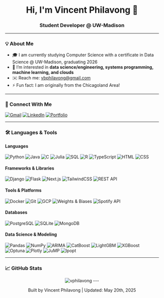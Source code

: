 <h1 align="center">Hi, I'm Vincent Philavong 👋</h1>
<h3 align="center">Student Developer @ UW-Madison</h3>

---

### 💡 About Me
- 🎓 I am currently studying Computer Science with a certificate in Data Science @ UW-Madison, graduating 2026
- 💬 I’m interested in **data science/engineering, systems programming, machine learning, and clouds**
- ✉️ Reach me: [vbphilavong@gmail.com](mailto:vbphilavong@gmail.com)
- ⚡ Fun fact: I am originally from the Chicagoland Area!
 
---

### 🔗 Connect With Me

[![Gmail](https://img.shields.io/badge/-Email-D14836?style=for-the-badge&logo=gmail&logoColor=white)](mailto:vbphilavong@gmail.com)
[![LinkedIn](https://img.shields.io/badge/-LinkedIn-blue?style=for-the-badge&logo=linkedin)](https://www.linkedin.com/in/vincentphilavong/)
[![Portfolio](https://img.shields.io/badge/-Portfolio-24292e?style=for-the-badge&logo=github)](https://github.com/VPhilavong)

---

### 🛠️ Languages & Tools

#### Languages
![Python](https://img.shields.io/badge/Python-3776AB?style=for-the-badge&logo=python&logoColor=white)
![Java](https://img.shields.io/badge/Java-007396?style=for-the-badge&logo=java&logoColor=white)
![C](https://img.shields.io/badge/C-00599C?style=for-the-badge&logo=c&logoColor=white)
![Julia](https://img.shields.io/badge/Julia-9558B2?style=for-the-badge&logo=julia&logoColor=white)
![SQL](https://img.shields.io/badge/SQL-336791?style=for-the-badge&logo=postgresql&logoColor=white)
![R](https://img.shields.io/badge/R-276DC3?style=for-the-badge&logo=r&logoColor=white)
![TypeScript](https://img.shields.io/badge/TypeScript-3178C6?style=for-the-badge&logo=typescript&logoColor=white)
![HTML](https://img.shields.io/badge/HTML5-E34F26?style=for-the-badge&logo=html5&logoColor=white)
![CSS](https://img.shields.io/badge/CSS3-1572B6?style=for-the-badge&logo=css3&logoColor=white)

#### Frameworks & Libraries
![Django](https://img.shields.io/badge/Django-092E20?style=for-the-badge&logo=django&logoColor=white)
![Flask](https://img.shields.io/badge/Flask-000000?style=for-the-badge&logo=flask&logoColor=white)
![Next.js](https://img.shields.io/badge/Next.js-000000?style=for-the-badge&logo=nextdotjs&logoColor=white)
![TailwindCSS](https://img.shields.io/badge/Tailwind_CSS-06B6D4?style=for-the-badge&logo=tailwind-css&logoColor=white)
![REST API](https://img.shields.io/badge/REST-00599C?style=for-the-badge)

#### Tools & Platforms
![Docker](https://img.shields.io/badge/Docker-2496ED?style=for-the-badge&logo=docker&logoColor=white)
![Git](https://img.shields.io/badge/Git-F05032?style=for-the-badge&logo=git&logoColor=white)
![GCP](https://img.shields.io/badge/Google_Cloud-4285F4?style=for-the-badge&logo=google-cloud&logoColor=white)
![Weights & Biases](https://img.shields.io/badge/W&B-FFBE00?style=for-the-badge&logo=weightsandbiases&logoColor=black)
![Spotify API](https://img.shields.io/badge/Spotify_API-1DB954?style=for-the-badge&logo=spotify&logoColor=white)

#### Databases
![PostgreSQL](https://img.shields.io/badge/PostgreSQL-336791?style=for-the-badge&logo=postgresql&logoColor=white)
![SQLite](https://img.shields.io/badge/SQLite-003B57?style=for-the-badge&logo=sqlite&logoColor=white)
![MongoDB](https://img.shields.io/badge/MongoDB-47A248?style=for-the-badge&logo=mongodb&logoColor=white)

#### Data Science & Modeling
![Pandas](https://img.shields.io/badge/pandas-150458?style=for-the-badge&logo=pandas&logoColor=white)
![NumPy](https://img.shields.io/badge/NumPy-013243?style=for-the-badge&logo=numpy&logoColor=white)
![ARIMA](https://img.shields.io/badge/ARIMA-grey?style=for-the-badge)
![CatBoost](https://img.shields.io/badge/CatBoost-FF6F00?style=for-the-badge)
![LightGBM](https://img.shields.io/badge/LightGBM-8BC34A?style=for-the-badge)
![XGBoost](https://img.shields.io/badge/XGBoost-EC6C00?style=for-the-badge)
![Optuna](https://img.shields.io/badge/Optuna-22ADF6?style=for-the-badge&logoColor=white)
![Plotly](https://img.shields.io/badge/Plotly-3F4F75?style=for-the-badge&logo=plotly&logoColor=white)
![JuMP](https://img.shields.io/badge/JuMP-9558B2?style=for-the-badge)
![Ipopt](https://img.shields.io/badge/Ipopt-004D99?style=for-the-badge)

---

### 📈 GitHub Stats
<p align="center"> <img src="https://github-readme-stats.vercel.app/api?username=vphilavong&show_icons=true&theme=gotham" alt="vphilavong" />
---

<!-- Footer -->
<p align="center">
  Built by Vincent Philavong | Updated: May 20th, 2025
</p>
